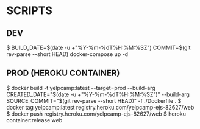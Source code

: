 # SCRIPTS

## DEV

$ BUILD_DATE=$(date -u +"%Y-%m-%dT%H:%M:%SZ") COMMIT=$(git rev-parse --short HEAD) docker-compose up -d

## PROD (HEROKU CONTAINER)

$ docker build -t yelpcamp:latest --target=prod --build-arg CREATED_DATE="$(date -u +"%Y-%m-%dT%H:%M:%SZ")" --build-arg SOURCE_COMMIT="$(git rev-parse --short HEAD)" -f ./Dockerfile .
$ docker tag yelpcamp:latest registry.heroku.com/yelpcamp-ejs-82627/web
$ docker push registry.heroku.com/yelpcamp-ejs-82627/web
$ heroku container:release web
